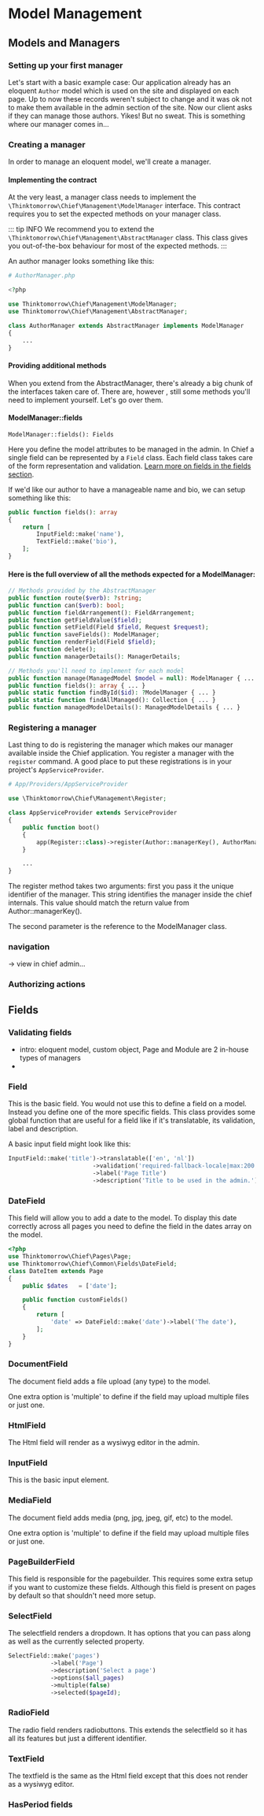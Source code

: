 # Model Management

## Models and Managers

### Setting up your first manager
Let's start with a basic example case:
Our application already has an eloquent `Author` model which is used on the site and displayed on each page. Up to now
these records weren't subject to change and it was ok not to make them available in the admin section of the site.
Now our client asks if they can manage those authors. Yikes! But no sweat. This is something where our manager comes in...


### Creating a manager
In order to manage an eloquent model, we'll create a manager.

####  Implementing the contract
At the very least, a manager class needs to implement the `\Thinktomorrow\Chief\Management\ModelManager` interface.
This contract requires you to set the expected methods on your manager class.

::: tip INFO
We recommend you to extend the `\Thinktomorrow\Chief\Management\AbstractManager` class.
This class gives you out-of-the-box behaviour for most of the expected methods.
:::

An author manager looks something like this:

```php
# AuthorManager.php

<?php

use Thinktomorrow\Chief\Management\ModelManager;
use Thinktomorrow\Chief\Management\AbstractManager;

class AuthorManager extends AbstractManager implements ModelManager
{
    ...
}
```

#### Providing additional methods
When you extend from the AbstractManager, there's already a big chunk of the interfaces taken care of. There are, however , still some methods you'll need to implement yourself. Let's go over them.

#### ModelManager::fields
`ModelManager::fields(): Fields`

Here you define the model attributes to be managed in the admin. In Chief a single field can be represented by a `Field` class.
Each field class takes care of the form representation and validation.
[Learn more on fields in the fields section](#fields).

If we'd like our author to have a manageable name and bio, we can setup something like this:

```php
public function fields(): array
{
    return [
        InputField::make('name'),
        TextField::make('bio'),
    ];
}
```

#### Here is the full overview of all the methods expected for a ModelManager:
```php
// Methods provided by the AbstractManager
public function route($verb): ?string;
public function can($verb): bool;
public function fieldArrangement(): FieldArrangement;
public function getFieldValue($field);
public function setField(Field $field, Request $request);
public function saveFields(): ModelManager;
public function renderField(Field $field);
public function delete();
public function managerDetails(): ManagerDetails;

// Methods you'll need to implement for each model
public function manage(ManagedModel $model = null): ModelManager { ... }
public function fields(): array { ... }
public static function findById($id): ?ModelManager { ... }
public static function findAllManaged(): Collection { ... }
public function managedModelDetails(): ManagedModelDetails { ... }
```


### Registering a manager
Last thing to do is registering the manager which makes our manager available inside the Chief application.
You register a manager with the `register` command. A good place to put these registrations is in your project's `AppServiceProvider`.
```php
# App/Providers/AppServiceProvider

use \Thinktomorrow\Chief\Management\Register;

class AppServiceProvider extends ServiceProvider
{
    public function boot()
    {
        app(Register::class)->register(Author::managerKey(), AuthorManager::class);
    }

    ...
}
```
The register method takes two arguments: first you pass it the unique identifier of the manager. This string identifies the manager inside the chief internals.
This value should match the return value from Author::managerKey().

The second parameter is the reference to the ModelManager class.

### navigation
-> view in chief admin...

### Authorizing actions

## Fields

### Validating fields

- intro: eloquent model, custom object, Page and Module are 2 in-house types of managers
-

### Field

This is the basic field. You would not use this to define a field on a model.
Instead you define one of the more specific fields.
This class provides some global function that are useful for a field like if it's translatable, its validation, label and description.

A basic input field might look like this:

```php
InputField::make('title')->translatable(['en', 'nl'])
                        ->validation('required-fallback-locale|max:200')
                        ->label('Page Title')
                        ->description('Title to be used in the admin.'),
```

### DateField

This field will allow you to add a date to the model.
To display this date correctly across all pages you need to define the field in the dates array on the model.

```php
<?php
use Thinktomorrow\Chief\Pages\Page;
use Thinktomorrow\Chief\Common\Fields\DateField;
class DateItem extends Page
{
    public $dates   = ['date'];

    public function customFields()
    {
        return [
            'date' => DateField::make('date')->label('The date'),
        ];
    }
}

```

### DocumentField

The document field adds a file upload (any type) to the model.

One extra option is 'multiple' to define if the field may upload multiple files or just one.

### HtmlField

The Html field will render as a wysiwyg editor in the admin.

### InputField

This is the basic input element.

### MediaField

The document field adds media (png, jpg, jpeg, gif, etc) to the model.

One extra option is 'multiple' to define if the field may upload multiple files or just one.

### PageBuilderField

This field is responsible for the pagebuilder. This requires some extra setup if you want to customize these fields.
Although this field is present on pages by default so that shouldn't need more setup.

### SelectField

The selectfield renders a dropdown. It has options that you can pass along as well as the currently selected property.

```php
SelectField::make('pages')
            ->label('Page')
            ->description('Select a page')
            ->options($all_pages)
            ->multiple(false)
            ->selected($pageId);
```

### RadioField

The radio field renders radiobuttons. This extends the selectfield so it has all its features but just a different identifier.

### TextField

The textfield is the same as the Html field except that this does not render as a wysiwyg editor.

### HasPeriod fields